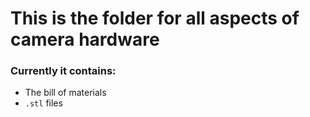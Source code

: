 # This is the folder for all aspects of camera hardware

### Currently it contains:

- The bill of materials 
- `.stl` files 
